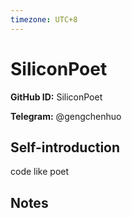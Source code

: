 ```yaml
---
timezone: UTC+8
---
```


# SiliconPoet

**GitHub ID:** SiliconPoet

**Telegram:** @gengchenhuo

## Self-introduction

code like poet

## Notes

<!-- Content_START -->

<!-- Content_END -->
